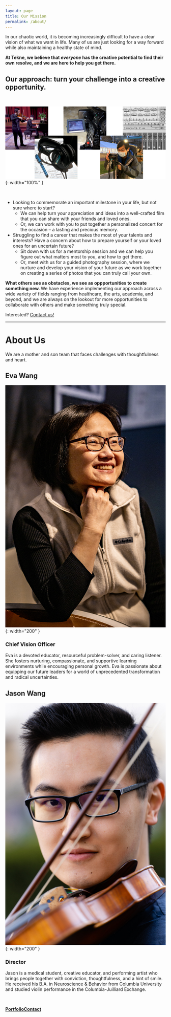 ```yaml
---
layout: page
title: Our Mission
permalink: /about/
---
```


In our chaotic world, it is becoming increasingly difficult to have a clear vision of what we want in life. Many of us are just looking for a way forward while also maintaining a healthy state of mind.

<b> At Tekne, we believe that *everyone* has the creative potential to find their own resolve, and we are here to help you get there. </b>

## <b> Our approach: turn your challenge into a creative opportunity.</b>

<br>

![image](/img/samples2.png){: width="100%" }

<br>

- Looking to commemorate an important milestone in your life, but not sure where to start?
    - We can help turn your appreciation and ideas into a well-crafted film that you can share with your friends and loved ones.
    - Or, we can work with you to put together a personalized concert for the occasion – a lasting and precious memory.
- Struggling to find a career that makes the most of your talents and interests? Have a concern about how to prepare yourself or your loved ones for an uncertain future?
    - Sit down with us for a mentorship session and we can help you figure out what matters most to you, and how to get there.
    - Or, meet with us for a guided photography session, where we nurture and develop your vision of your future as we work together on creating a series of photos that you can truly call your own.

<b> What others see as obstacles, we see as oppportunities to create something new. </b> We have experience implementing our approach across a wide variety of fields ranging from healthcare, the arts, academia, and beyond, and we are always on the lookout for more opportunities to collaborate with others and make something truly special.

<p class="lead"> Interested? <a href="{{ '/contact/' | relative_url }}" class="button">Contact us!</a></p>

---

# <b>About Us</b>

We are a mother and son team that faces challenges with thoughtfulness and heart.

<div class="grid grid--split" markdown="1">

<div class="example-result" markdown="1">

## Eva Wang
![image](/img/atk-profile.jpg){: width="200" }

### <b>Chief Vision Officer</b>

Eva is a devoted educator, resourceful problem-solver, and caring listener. She fosters nurturing, compassionate, and supportive learning environments while encouraging personal growth. Eva is passionate about equipping our future leaders for a world of unprecedented transformation and radical uncertainties. 

</div>

<div class="example-result" markdown="1">

## Jason Wang
![image](/img/jw-profile.jpg){: width="200" }

### <b>Director</b>

Jason is a medical student, creative educator, and performing artist who brings people together with conviction, thoughtfulness, and a hint of smile. He received his B.A. in Neuroscience & Behavior from Columbia University and studied violin performance in the Columbia-Juilliard Exchange.

</div>

</div>

<br>

<p class="cta"><a href="{{ '/portfolio/' | relative_url }}" class="button"><b>Portfolio</b></a><a href="{{ '/contact/' | relative_url }}" class="button"><b>Contact</b></a></p>